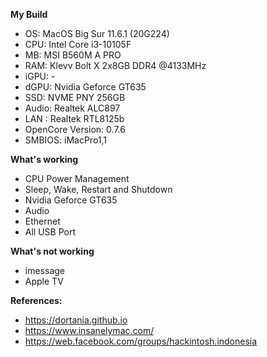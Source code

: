 **My Build**
- OS: MacOS Big Sur 11.6.1 (20G224)
- CPU: Intel Core i3-10105F
- MB: MSI B560M A PRO
- RAM: Klevv Bolt X 2x8GB DDR4 @4133MHz
- iGPU: -
- dGPU: Nvidia Geforce GT635 
- SSD: NVME PNY 256GB
- Audio: Realtek ALC897
- LAN : Realtek RTL8125b
- OpenCore Version: 0.7.6
- SMBIOS: iMacPro1,1

**What's working**
- CPU Power Management
- Sleep, Wake, Restart and Shutdown
- Nvidia Geforce GT635
- Audio
- Ethernet
- All USB Port

**What's not working**
- imessage
- Apple TV

**References:**
- https://dortania.github.io
- https://www.insanelymac.com/
- https://web.facebook.com/groups/hackintosh.indonesia
